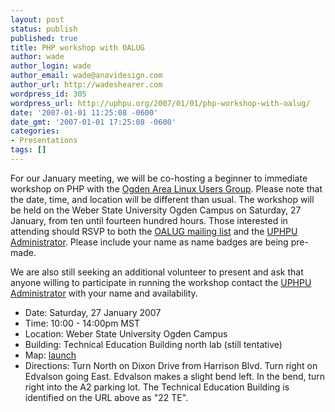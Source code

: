 ```yaml
---
layout: post
status: publish
published: true
title: PHP workshop with OALUG
author: wade
author_login: wade
author_email: wade@anavidesign.com
author_url: http://wadeshearer.com
wordpress_id: 305
wordpress_url: http://uphpu.org/2007/01/01/php-workshop-with-oalug/
date: '2007-01-01 11:25:08 -0600'
date_gmt: '2007-01-01 17:25:08 -0600'
categories:
- Presentations
tags: []
---
```

<p>For our January meeting, we will be co-hosting a beginner to immediate workshop on PHP with the <a href="http://oalug.com/">Ogden Area Linux Users Group</a>. Please note that the date, time, and location will be different than usual. The workshop will be held on the Weber State University Ogden Campus on Saturday, 27 January, from ten until fourteen hundred hours. Those interested in attending should RSVP to both the <a href="mailto: oalug@googlegroups.com">OALUG mailing list</a> and the <a href="mailto: admin@uphpu.org">UPHPU Administrator</a>. Please include your name as name badges are being pre-made.</p>
<p>We are also still seeking an additional volunteer to present and ask that anyone willing to participate in running the workshop contact the <a href="mailto: admin@uphpu.org">UPHPU Administrator</a> with your name and availability.</p>
<div class="information">
<ul>
<li>Date: Saturday, 27 January 2007</li>
<li>Time: 10:00 - 14:00pm MST</li>
<li>Location: Weber State University Ogden Campus</li>
<li>Building: Technical Education Building north lab (still tentative)</li>
<li>Map: <a target="_blank" href="http://www.weber.edu/wsuimages/WeberStateMap/ogdenmap_04.gif">launch</a></li>
<li>Directions: Turn North on Dixon Drive from Harrison Blvd. Turn right on Edvalson going East.  Edvalson makes a slight bend left. In the bend, turn right into the A2 parking lot. The Technical Education Building is identified on the URL above as "22 TE".</li>
</ul>
</div>
